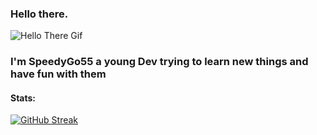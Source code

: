 ### Hello there.
![Hello There Gif](https://media.giphy.com/media/v1.Y2lkPTc5MGI3NjExeXM2MmQ1eHNrYnVwYjZuaW0yOWVocWhnYW9lY3dmNzYwdXE2NjFzeiZlcD12MV9pbnRlcm5hbF9naWZfYnlfaWQmY3Q9Zw/xTiIzJSKB4l7xTouE8/giphy.gif)

### I'm SpeedyGo55 a young Dev trying to learn new things and have fun with them

#### Stats:
[![GitHub Streak](https://github-readme-streak-stats.herokuapp.com?user=SpeedyGo55&theme=react&hide_border=true&date_format=j%20M%5B%20Y%5D&background=45%2C3E00EB3E%2C347E003E)](https://git.io/streak-stats)
